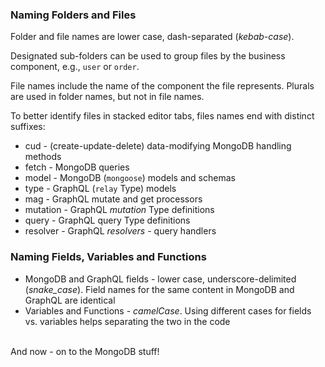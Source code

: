 ### Naming Folders and Files

Folder and file names are lower case, dash-separated (*kebab-case*). 

Designated sub-folders can be used to group files by the business component, e.g., `user` or `order`. 

File names include the name of the component the file represents. Plurals are used in folder names, but not in file names. 

To better identify files in stacked editor tabs, files names end with distinct suffixes:

- cud - (create-update-delete) data-modifying MongoDB handling methods 
- fetch - MongoDB queries
- model - MongoDB (`mongoose`) models and schemas
- type - GraphQL (`relay` Type) models
- mag - GraphQL mutate and get processors
- mutation - GraphQL *mutation* Type definitions
- query - GraphQL query Type definitions
- resolver - GraphQL *resolvers* - query handlers 

### Naming Fields, Variables and Functions

- MongoDB and GraphQL fields - lower case, underscore-delimited (*snake_case*). Field names for the same content in MongoDB and GraphQL are identical
- Variables and Functions - *camelCase*. Using different cases for fields vs. variables helps separating the two in the code

<br> 
And now - on to the MongoDB stuff!
